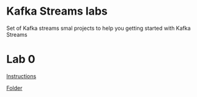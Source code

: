 # Kafka Streams labs

Set of Kafka streams smal projects to help you getting started with Kafka Streams

# Lab 0

[Instructions](https://ibm-cloud-architecture.github.io/refarch-eda/use-cases/kafka-streams/lab-0/)

[Folder](kstream-lab0)